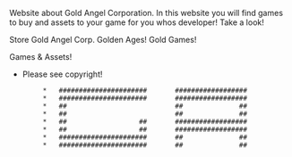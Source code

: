 Website about Gold Angel Corporation. In this website you will find games to buy and assets to your game for you whos developer! Take a look!

Store Gold Angel Corp. Golden Ages! Gold Games!

Games & Assets!
*  Please see copyright!

            *   ######################       ##################
            *   ######################       ##################
            *   ##                           ##              ##
            *   ##                           ##              ##
            *   ##                  ##       ##################
            *   ##                  ##       ##################
            *   ######################       ##              ##
            *   ######################       ##              ##
